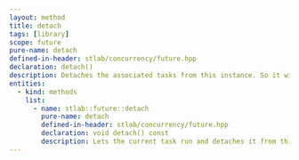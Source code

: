 ```yaml
---
layout: method
title: detach
tags: [library]
scope: future
pure-name: detach
defined-in-header: stlab/concurrency/future.hpp 
declaration: detach()
description: Detaches the associated tasks from this instance. So it will be executed even when this instance get destructed.
entities:
  - kind: methods
    list:
      - name: stlab::future::detach
        pure-name: detach
        defined-in-header: stlab/concurrency/future.hpp 
        declaration: void detach() const
        description: Lets the current task run and detaches it from this instance.
---
```


